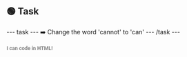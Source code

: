 <h2 class="c-project-heading--task">🟢 Task</h2>
--- task ---
➡️ Change the word 'cannot' to 'can'
--- /task ---

<h1 style="color: grey; font-size: 12px; font-family: Roboto;">I can code in HTML!</h1>

